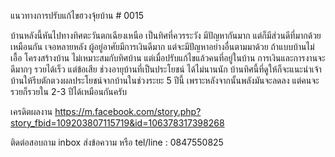 แนวทางการปรับแก้ไขฮวงจุ้ยบ้าน  # 0015

บ้านหลังนี้หันไปทางทิศตะวันตกเฉียงเหนือ เป็นทิศที่ควรระวัง มีปัญหากันมาก แต่ก็มีส่วนดีที่มากด้วยเหมือนกัน เจอหลายหลัง ผู้อยู่อาศัยมีการเงินดีมาก แต่จะมีปัญหาอย่างอื่นตามมาด้วย ถ้าแบบบ้านไม่เอื้อ โครงสร้างบ้าน ไม่เหมาะสมกับทิศบ้าน แต่เมื่อปรับแก้ไขแล้วคนที่อยู่ในบ้าน การเงินและการงานจะดีมากๆ รวยได้เร็ว แต่ข้อเสีย ช่วงอายุบ้านที่เป็นประโยชน์ ได้ไม่นานนัก บ้านทิศนี้ที่ดูให้ก็จะแนะนำเจ้าบ้านให้รีบตักตวงผลประโยชน์จากบ้านในช่วงระยะ 5 ปีนี้ เพราะหลังจากนั้นพลังมันจะลดลง แต่คนจะรวยก็รวยใน 2-3 ปีได้เหมือนกันครับ

เครดิตผลงาน
https://m.facebook.com/story.php?story_fbid=109203807115719&id=106378317398268

ติดต่อสอบถาม
inbox ส่งข้อความ หรือ tel/line : 0847550825
